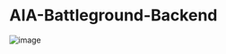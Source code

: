 # AIA-Battleground-Backend
![image](https://github.com/user-attachments/assets/b3e8f897-bf80-4586-840d-bac09119097e)
